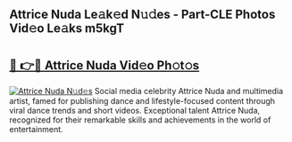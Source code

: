 ## Attrice Nuda Le𝚊k𝚎d N𝚞𝚍es - Part-CLE Photos Vid𝚎o Le𝚊ks m5kgT

# <h2><a href="http://fbfsjej.evod.top/?m=Attrice+Nuda">🔗 👉🔴 Attrice Nuda Vid𝚎o Ph𝚘t𝚘s</a></h2>

[![Attrice Nuda N𝚞d𝚎s](https://i.imgur.com/8V9OHl7.gif)](http://fbfsjej.evod.top/?m=Attrice+Nuda)
Social media celebrity Attrice Nuda and multimedia artist, famed for publishing dance and lifestyle-focused content through viral dance trends and short videos. Exceptional talent Attrice Nuda, recognized for their remarkable skills and achievements in the world of entertainment. 
